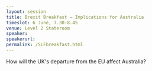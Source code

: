 ```yaml
---
layout: session
title: Brexit Breakfast – Implications for Australia
timeslot: 6 June, 7.30-8.45
venue: Level 2 Stateroom
speaker:
speakerurl: 
permalink: /SLFbreakfast.html
---
```


How will the UK's departure from the EU affect Australia?